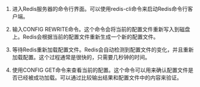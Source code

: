 1. 进入Redis服务器的命令行界面。可以使用redis-cli命令来启动Redis命令行客户端。

2. 输入CONFIG REWRITE命令。这个命令会将当前的配置文件重新写入到磁盘上。Redis会根据当前的配置文件重新生成一个新的配置文件。

3. 等待Redis重新加载配置文件。Redis会自动检测到配置文件的变化，并且重新加载配置。这个过程通常是很快的，只需要几秒钟的时间。

4. 使用CONFIG GET命令来查看当前的配置。这个命令可以用来确认配置文件是否已经被成功加载。可以通过比较输出结果和配置文件中的内容来验证。